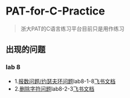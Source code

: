<!--
 * @Date: 2021-03-24 23:50:15
 * @LastEditors: litelte
 * @LastEditTime: 2021-03-25 00:04:36
 * @FilePath: /PAT-for-C-Practice/README.md
 * @Description：记录过程中出现的问题及注意事项
-->
# PAT-for-C-Practice
>浙大PAT的C语言练习平台目前只是用作练习
## 出现的问题
### lab 8
- 1.[报数问题/约瑟夫环问题](https://github.com/litelte/PAT-for-C-Practice/blob/main/func/lab8/8-1-8.c)lab8-1-8[飞书文档](https://jhzxy4odk0.feishu.cn/docs/doccndXH0HiyG8yaC9DEIm8p6ye)
- 2.[删除字符问题](https://github.com/litelte/PAT-for-C-Practice/blob/main/func/lab8/8-2-3.c)lab8-2-3[飞书文档](https://jhzxy4odk0.feishu.cn/docs/doccnrqffORG98NbAIcEZkA1HRc)